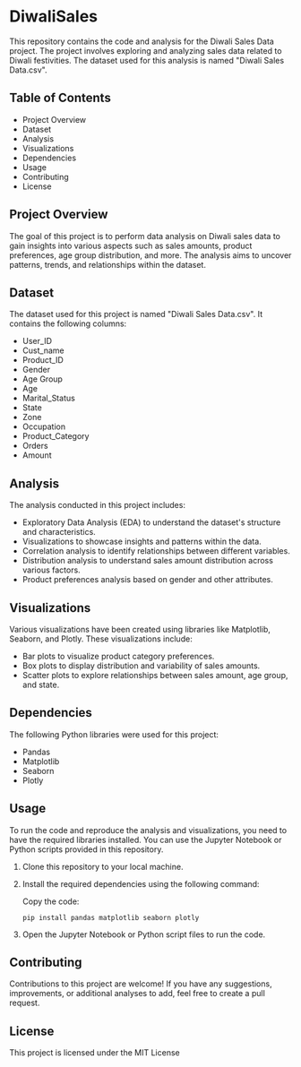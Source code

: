 # DiwaliSales


This repository contains the code and analysis for the Diwali Sales Data project. The project involves exploring and analyzing sales data related to Diwali festivities. The dataset used for this analysis is named "Diwali Sales Data.csv".

## Table of Contents

-   Project Overview
-   Dataset
-   Analysis
-   Visualizations
-   Dependencies
-   Usage
-   Contributing
-  License

## Project Overview

The goal of this project is to perform data analysis on Diwali sales data to gain insights into various aspects such as sales amounts, product preferences, age group distribution, and more. The analysis aims to uncover patterns, trends, and relationships within the dataset.

## Dataset

The dataset used for this project is named "Diwali Sales Data.csv". It contains the following columns:

-   User_ID
-   Cust_name
-   Product_ID
-   Gender
-   Age Group
-   Age
-   Marital_Status
-   State
-   Zone
-   Occupation
-   Product_Category
-   Orders
-   Amount

## Analysis

The analysis conducted in this project includes:

-   Exploratory Data Analysis (EDA) to understand the dataset's structure and characteristics.
-   Visualizations to showcase insights and patterns within the data.
-   Correlation analysis to identify relationships between different variables.
-   Distribution analysis to understand sales amount distribution across various factors.
-   Product preferences analysis based on gender and other attributes.

## Visualizations

Various visualizations have been created using libraries like Matplotlib, Seaborn, and Plotly. These visualizations include:

-   Bar plots to visualize product category preferences.
-   Box plots to display distribution and variability of sales amounts.
-   Scatter plots to explore relationships between sales amount, age group, and state.

## Dependencies

The following Python libraries were used for this project:

-   Pandas
-   Matplotlib
-   Seaborn
-   Plotly

## Usage

To run the code and reproduce the analysis and visualizations, you need to have the required libraries installed. You can use the Jupyter Notebook or Python scripts provided in this repository.

1.  Clone this repository to your local machine.
2.  Install the required dependencies using the following command:
    
    Copy the code: 
    
    `pip install pandas matplotlib seaborn plotly` 
    
3.  Open the Jupyter Notebook or Python script files to run the code.

## Contributing

Contributions to this project are welcome! If you have any suggestions, improvements, or additional analyses to add, feel free to create a pull request.

## License

This project is licensed under the MIT License
